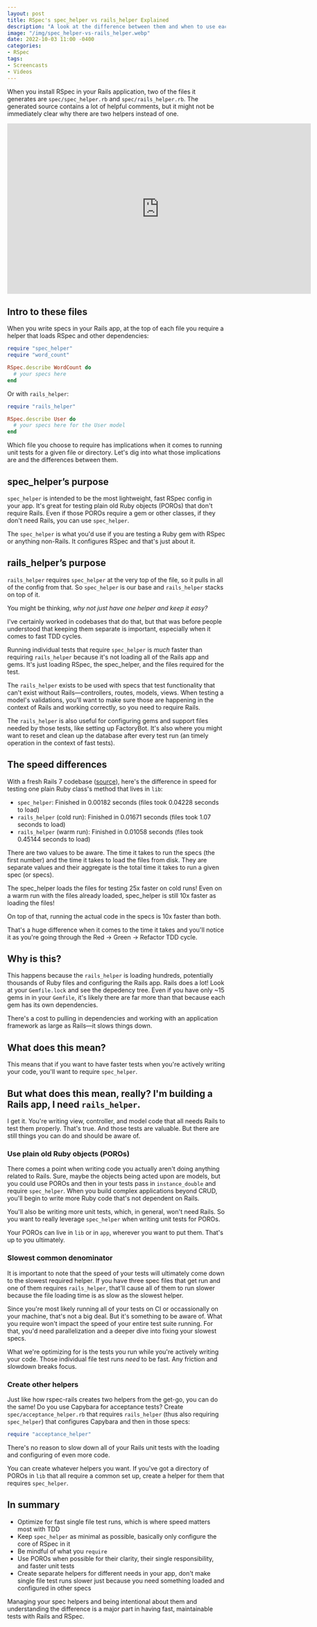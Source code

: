 ```yaml
---
layout: post
title: RSpec's spec_helper vs rails_helper Explained
description: "A look at the difference between them and when to use each."
image: "/img/spec_helper-vs-rails_helper.webp"
date: 2022-10-03 11:00 -0400
categories:
- RSpec
tags:
- Screencasts
- Videos
---
```


When you install RSpec in your Rails application, two of the files it generates are `spec/spec_helper.rb` and `spec/rails_helper.rb`. The generated source contains a lot of helpful comments, but it might not be immediately clear why there are two helpers instead of one.

<iframe width="700" height="393" src="https://www.youtube-nocookie.com/embed/UkctRoFvSuc" title="YouTube video player" frameborder="0" allow="accelerometer; autoplay; clipboard-write; encrypted-media; gyroscope; picture-in-picture" allowfullscreen></iframe>

## Intro to these files

When you write specs in your Rails app, at the top of each file you require a helper that loads RSpec and other dependencies:

``` ruby
require "spec_helper"
require "word_count"

RSpec.describe WordCount do
  # your specs here
end
```

Or with `rails_helper`:

``` ruby
require "rails_helper"

RSpec.describe User do
  # your specs here for the User model
end
```

Which file you choose to require has implications when it comes to running unit tests for a given file or directory. Let's dig into what those implications are and the differences between them.

## spec_helper’s purpose

`spec_helper` is intended to be the most lightweight, fast RSpec config in your app. It's great for testing plain old Ruby objects (POROs) that don't require Rails. Even if those POROs require a gem or other classes, if they don't need Rails, you can use `spec_helper`.

The `spec_helper` is what you'd use if you are testing a Ruby gem with RSpec or anything non-Rails. It configures RSpec and that's just about it.

## rails_helper’s purpose

`rails_helper` requires `spec_helper` at the very top of the file, so it pulls in all of the config from that. So `spec_helper` is our base and `rails_helper` stacks on top of it.

You might be thinking, _why not just have one helper and keep it easy?_

I've certainly worked in codebases that do that, but that was before people understood that keeping them separate is important, especially when it comes to fast TDD cycles.

Running individual tests that require `spec_helper` is _much_ faster than requiring `rails_helper` because it's not loading all of the Rails app and gems. It's just loading RSpec, the spec_helper, and the files required for the test.

The `rails_helper` exists to be used with specs that test functionality that can't exist without Rails—controllers, routes, models, views. When testing a model's validations, you'll want to make sure those are happening in the context of Rails and working correctly, so you need to require Rails.

The `rails_helper` is also useful for configuring gems and support files needed by those tests, like setting up FactoryBot. It's also where you might want to reset and clean up the database after every test run (an timely operation in the context of fast tests).

## The speed differences

With a fresh Rails 7 codebase ([source](https://github.com/brettchalupa/screencasts/tree/main/spec-helper-vs-rails-helper)), here's the difference in speed for testing one plain Ruby class's method that lives in `lib`:

- `spec_helper`: Finished in 0.00182 seconds (files took 0.04228 seconds to load)
- `rails_helper` (cold run): Finished in 0.01671 seconds (files took 1.07 seconds to load)
- `rails_helper` (warm run): Finished in 0.01058 seconds (files took 0.45144 seconds to load)

There are two values to be aware. The time it takes to run the specs (the first number) and the time it takes to load the files from disk. They are separate values and their aggregate is the total time it takes to run a given spec (or specs).

The spec_helper loads the files for testing 25x faster on cold runs! Even on a warm run with the files already loaded, spec_helper is still 10x faster as loading the files!

On top of that, running the actual code in the specs is 10x faster than both.

That's a huge difference when it comes to the time it takes and you'll notice it as you're going through the Red -> Green -> Refactor TDD cycle.

## Why is this?

This happens because the `rails_helper` is loading hundreds, potentially thousands of Ruby files and configuring the Rails app. Rails does a lot! Look at your `Gemfile.lock` and see the depedency tree. Even if you have only ~15 gems in in your `Gemfile`, it's likely there are far more than that because each gem has its own dependencies.

There's a cost to pulling in dependencies and working with an application framework as large as Rails—it slows things down.

## What does this mean?

This means that if you want to have faster tests when you're actively writing your code, you'll want to require `spec_helper`.

## But what does this mean, really? I'm building a Rails app, I need `rails_helper`.

I get it. You're writing view, controller, and model code that all needs Rails to test them properly. That's true. And those tests are valuable. But there are still things you can do and should be aware of.

### Use plain old Ruby objects (POROs)

There comes a point when writing code you actually aren't doing anything related to Rails. Sure, maybe the objects being acted upon are models, but you could use POROs and then in your tests pass in `instance_double` and require `spec_helper`. When you build complex applications beyond CRUD, you'll begin to write more Ruby code that's not dependent on Rails.

You'll also be writing more unit tests, which, in general, won't need Rails. So you want to really leverage `spec_helper` when writing unit tests for POROs.

Your POROs can live in `lib` or in `app`, wherever you want to put them. That's up to you ultimately.

### Slowest common denominator

It is important to note that the speed of your tests will ultimately come down to the slowest required helper. If you have three spec files that get run and one of them requires `rails_helper`, that'll cause all of them to run slower because the file loading time is as slow as the slowest helper.

Since you're most likely running all of your tests on CI or occassionally on your machine, that's not a big deal. But it's something to be aware of. What you require won't impact the speed of your entire test suite running. For that, you'd need parallelization and a deeper dive into fixing your slowest specs.

What we're optimizing for is the tests you run while you're actively writing your code. Those individual file test runs _need_ to be fast. Any friction and slowdown breaks focus.

### Create other helpers

Just like how rspec-rails creates two helpers from the get-go, you can do the same! Do you use Capybara for acceptance tests? Create `spec/acceptance_helper.rb` that requires `rails_helper` (thus also requiring `spec_helper`) that configures Capybara and then in those specs:

``` ruby
require "acceptance_helper"
```

There's no reason to slow down all of your Rails unit tests with the loading and configuring of even more code.

You can create whatever helpers you want. If you've got a directory of POROs in `lib` that all require a common set up, create a helper for them that requires `spec_helper`.

## In summary

- Optimize for fast single file test runs, which is where speed matters most with TDD
- Keep `spec_helper` as minimal as possible, basically only configure the core of RSpec in it
- Be mindful of what you `require`
- Use POROs when possible for their clarity, their single responsibility, and faster unit tests
- Create separate helpers for different needs in your app, don't make single file test runs slower just because you need something loaded and configured in other specs

Managing your spec helpers and being intentional about them and understanding the difference is a major part in having fast, maintainable tests with Rails and RSpec.

